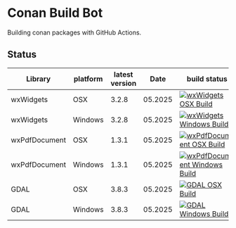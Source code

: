 # Conan Build Bot

Building conan packages with GitHub Actions.

## Status

<!-- Table generated with : https://www.tablesgenerator.com/markdown_tables -->

| Library | platform | latest version | Date | build status |
|---|---|---|---|---|
| wxWidgets | OSX | 3.2.8 | 05.2025 | [![wxWidgets OSX Build](https://github.com/terranum-ch/conan-build-bot/actions/workflows/wxWidgets%20OSX.yml/badge.svg)](https://github.com/terranum-ch/conan-build-bot/actions/workflows/wxWidgets%20OSX.yml) |
| wxWidgets | Windows | 3.2.8 | 05.2025 | [![wxWidgets Windows Build](https://github.com/terranum-ch/conan-build-bot/actions/workflows/wxWidgets%20Windows.yml/badge.svg)](https://github.com/terranum-ch/conan-build-bot/actions/workflows/wxWidgets%20Windows.yml) |
| wxPdfDocument | OSX | 1.3.1 | 05.2025 | [![wxPdfDocument OSX Build](https://github.com/terranum-ch/conan-build-bot/actions/workflows/wxPDFDocuments%20OSX.yml/badge.svg)](https://github.com/terranum-ch/conan-build-bot/actions/workflows/wxPDFDocuments%20OSX.yml) |
| wxPdfDocument | Windows | 1.3.1 | 05.2025 | [![wxPdfDocument Windows Build](https://github.com/terranum-ch/conan-build-bot/actions/workflows/wxPDFDocument%20Windows.yml/badge.svg)](https://github.com/terranum-ch/conan-build-bot/actions/workflows/wxPDFDocument%20Windows.yml) |
| GDAL | OSX | 3.8.3 | 05.2025 | [![GDAL OSX Build](https://github.com/terranum-ch/conan-build-bot/actions/workflows/GDAL%20OSX.yml/badge.svg)](https://github.com/terranum-ch/conan-build-bot/actions/workflows/GDAL%20OSX.yml) |
| GDAL | Windows | 3.8.3 | 05.2025 | [![GDAL Windows Build](https://github.com/terranum-ch/conan-build-bot/actions/workflows/GDAL%20Windows.yml/badge.svg)](https://github.com/terranum-ch/conan-build-bot/actions/workflows/GDAL%20Windows.yml) |